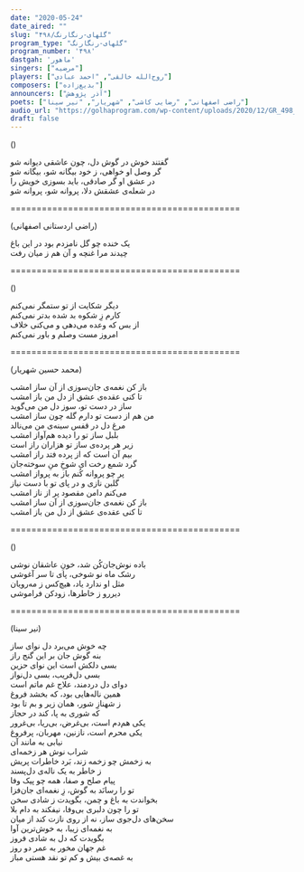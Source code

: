 ```yaml
---
date: "2020-05-24"
date_aired: ""
slug: "گلهای-رنگارنگ/۴۹۸"
program_type: "گلهای-رنگارنگ"
program_number: '۴۹۸'
dastgah: 'ماهور'
singers: ["مرضیه"]
players: ["روح‌الله خالقی", "احمد عبادی"]
composers: ["بدیع‌زاده"]
announcers: ["آذر پژوهش"]
poets: ["راضی اصفهانی", "رضایی کاشی", "شهریار", "نیر سینا"]
audio_url: "https://golhaprogram.com/wp-content/uploads/2020/12/GR_498_Marzieh.mp3"
draft: false
---
```


()  

گفتند خوش در گوش دل، چون عاشقی دیوانه شو  
گر وصل او خواهی، ز خود بیگانه شو، بیگانه شو  
در عشق او گر صادقی، باید بسوزی خویش را  
در شعله‌ی عشقش دلا، پروانه شو، پروانه شو  

============================================  

(راضی اردستانی اصفهانی)  

یک خنده چو گل نامزدم بود در این باغ  
چیدند مرا غنچه و آن هم ز میان رفت  

============================================  

()  

دیگر شکایت از تو ستمگر نمی‌کنم  
کارم زِ شکوه بد شده بدتر نمی‌کنم  
از بس که وعده می‌دهی و می‌کنی خلاف  
امروز مست وصلم و باور نمی‌کنم  

============================================  

(محمد حسین شهریار)  

باز کن نغمه‌ی جان‌سوزی از آن ساز امشب  
تا کنی عقده‌ی عشق از دل من باز امشب  
ساز در دست تو، سوز دل من می‌گوید  
من هم از دست تو دارم گله چون ساز امشب  
مرغ دل در قفس سینه‌ی من می‌نالد  
بلبل ساز تو را دیده هم‌آواز امشب  
زیر هر پرده‌ی ساز تو هزاران راز است  
بیم آن است که از پرده فتد راز امشب  
گرد شمع رخت ای شوخِ منِ سوخته‌جان  
پر چو پروانه کُنم باز به پرواز امشب  
گلبن نازی و در پای تو با دست نیاز  
می‌کنم دامن مقصود پر از ناز امشب  
باز کن نغمه‌ی جان‌سوزی از آن ساز امشب  
تا کنی عقده‌ی عشق از دل من باز امشب  

============================================  

()  

باده نوش‌جان‌کُن شد، خونِ عاشقان نوشی  
رشک ماه نو شوخی، پای تا سر آغوشی  
مثل او ندارد یاد، هیچ‌کس ز مه‌رویان  
دیررو ز خاطرها، زودکن فراموشی  

============================================  

(نیر سینا)  

چه خوش می‌برد دل نوای ساز  
بنه گوش جان بر این گنج راز  
بسی دلکش است این نوای حزین  
بسی دل‌فریب، بسی دل‌نواز  
دوای دل دردمند، علاج غم ماتم است  
همین ناله‌هایی بود، که بخشد فروغ  
ز شهنازِ شور، همان زیر و بم تا بود  
که شوری به پا، کند در حجاز  
یکی هم‌دم است، بی‌غرض، بی‌ریا، بی‌غرور  
یکی محرم است، نازنین، مهربان، پر‌فروغ  
نیابی به مانند آن  
شراب نوش هر زخمه‌ای  
به زخمش چو زخمه زند، بَرد خاطرات پریش  
ز خاطر به یک ناله‌ی دل‌پسند  
پیام صلح و صفا، همه چو پیک وفا  
تو را رسانَد به گوش، زِ نغمه‌ای جان‌فزا  
بخواندت به باغ و چمن، بگویدت ز شادی سخن  
تو را چون دلبری بی‌وفا، نیفکند به دام بلا  
سخن‌های دل‌جوی ساز، نه از روی نازت کند از میان  
به نغمه‌ای زیبا، به خوش‌ترین آوا  
بگویدت که دل به شادی فروز  
غم جهان مخور به عمر دو روز  
به غصه‌ی بیش و کم تو نقد هستی مباز  
